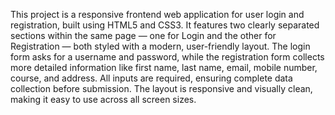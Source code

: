 This project is a responsive frontend web application for user login and registration, built using HTML5 and CSS3. It features two clearly separated sections within the same page — one for Login and the other for Registration — both styled with a modern, user-friendly layout. The login form asks for a username and password, while the registration form collects more detailed information like first name, last name, email, mobile number, course, and address. All inputs are required, ensuring complete data collection before submission. The layout is responsive and visually clean, making it easy to use across all screen sizes.
